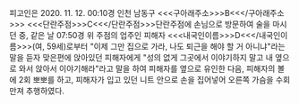 피고인은 2020. 11. 12. 00:10경 인천 남동구 <<<구아래주소>>>B<<</구아래주소>>> <<<단란주점>>>C<<</단란주점>>>단란주점에 손님으로 방문하여 술을 마시던 중, 같은 날 07:50경 위 주점의 업주인 피해자 <<<내국인이름>>>D<<</내국인이름>>>(여, 59세)로부터 "이제 그만 집으로 가라, 나도 퇴근을 해야 할 거 아니냐"라는 말을 듣자 맞은편에 앉아있던 피해자에게 "성의 없게 그곳에서 이야기하지 말고 내 옆으로 와서 앉아서 이야기해라"라고 말을 하여 피해자를 옆으로 유인한 다음, 피해자의 볼에 2회 뽀뽀를 하고, 피해자가 입고 있던 니트 안으로 손을 집어넣어 오른쪽 가슴을 수회 만져 추행하였다.